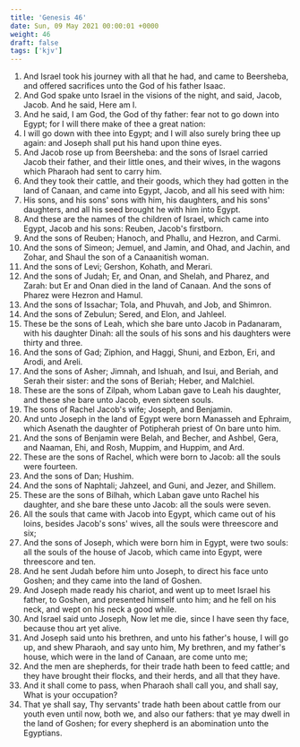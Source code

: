 ```yaml
---
title: 'Genesis 46'
date: Sun, 09 May 2021 00:00:01 +0000
weight: 46
draft: false
tags: ['kjv'] 
---
```


1. And Israel took his journey with all that he had, and came to Beersheba, and offered sacrifices unto the God of his father Isaac.
2. And God spake unto Israel in the visions of the night, and said, Jacob, Jacob. And he said, Here am I.
3. And he said, I am God, the God of thy father: fear not to go down into Egypt; for I will there make of thee a great nation:
4. I will go down with thee into Egypt; and I will also surely bring thee up again: and Joseph shall put his hand upon thine eyes.
5. And Jacob rose up from Beersheba: and the sons of Israel carried Jacob their father, and their little ones, and their wives, in the wagons which Pharaoh had sent to carry him.
6. And they took their cattle, and their goods, which they had gotten in the land of Canaan, and came into Egypt, Jacob, and all his seed with him:
7. His sons, and his sons' sons with him, his daughters, and his sons' daughters, and all his seed brought he with him into Egypt.
8. And these are the names of the children of Israel, which came into Egypt, Jacob and his sons: Reuben, Jacob's firstborn.
9. And the sons of Reuben; Hanoch, and Phallu, and Hezron, and Carmi.
10. And the sons of Simeon; Jemuel, and Jamin, and Ohad, and Jachin, and Zohar, and Shaul the son of a Canaanitish woman.
11. And the sons of Levi; Gershon, Kohath, and Merari.
12. And the sons of Judah; Er, and Onan, and Shelah, and Pharez, and Zarah: but Er and Onan died in the land of Canaan. And the sons of Pharez were Hezron and Hamul.
13. And the sons of Issachar; Tola, and Phuvah, and Job, and Shimron.
14. And the sons of Zebulun; Sered, and Elon, and Jahleel.
15. These be the sons of Leah, which she bare unto Jacob in Padanaram, with his daughter Dinah: all the souls of his sons and his daughters were thirty and three.
16. And the sons of Gad; Ziphion, and Haggi, Shuni, and Ezbon, Eri, and Arodi, and Areli.
17. And the sons of Asher; Jimnah, and Ishuah, and Isui, and Beriah, and Serah their sister: and the sons of Beriah; Heber, and Malchiel.
18. These are the sons of Zilpah, whom Laban gave to Leah his daughter, and these she bare unto Jacob, even sixteen souls.
19. The sons of Rachel Jacob's wife; Joseph, and Benjamin.
20. And unto Joseph in the land of Egypt were born Manasseh and Ephraim, which Asenath the daughter of Potipherah priest of On bare unto him.
21. And the sons of Benjamin were Belah, and Becher, and Ashbel, Gera, and Naaman, Ehi, and Rosh, Muppim, and Huppim, and Ard.
22. These are the sons of Rachel, which were born to Jacob: all the souls were fourteen.
23. And the sons of Dan; Hushim.
24. And the sons of Naphtali; Jahzeel, and Guni, and Jezer, and Shillem.
25. These are the sons of Bilhah, which Laban gave unto Rachel his daughter, and she bare these unto Jacob: all the souls were seven.
26. All the souls that came with Jacob into Egypt, which came out of his loins, besides Jacob's sons' wives, all the souls were threescore and six;
27. And the sons of Joseph, which were born him in Egypt, were two souls: all the souls of the house of Jacob, which came into Egypt, were threescore and ten.
28. And he sent Judah before him unto Joseph, to direct his face unto Goshen; and they came into the land of Goshen.
29. And Joseph made ready his chariot, and went up to meet Israel his father, to Goshen, and presented himself unto him; and he fell on his neck, and wept on his neck a good while.
30. And Israel said unto Joseph, Now let me die, since I have seen thy face, because thou art yet alive.
31. And Joseph said unto his brethren, and unto his father's house, I will go up, and shew Pharaoh, and say unto him, My brethren, and my father's house, which were in the land of Canaan, are come unto me;
32. And the men are shepherds, for their trade hath been to feed cattle; and they have brought their flocks, and their herds, and all that they have.
33. And it shall come to pass, when Pharaoh shall call you, and shall say, What is your occupation?
34. That ye shall say, Thy servants' trade hath been about cattle from our youth even until now, both we, and also our fathers: that ye may dwell in the land of Goshen; for every shepherd is an abomination unto the Egyptians.
